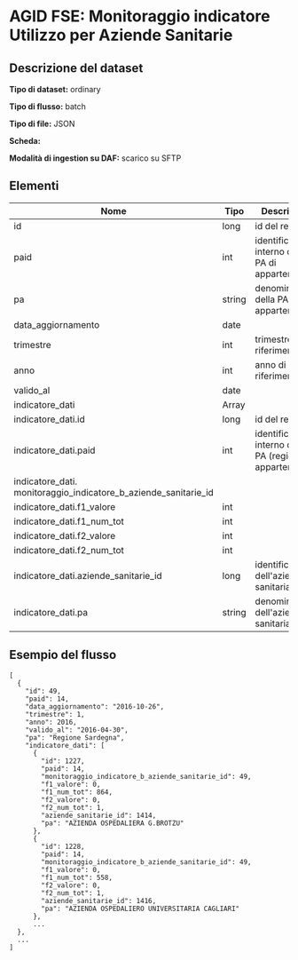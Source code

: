 # AGID FSE: Monitoraggio indicatore Utilizzo per Aziende Sanitarie

## Descrizione del dataset


**Tipo di dataset:** ordinary

**Tipo di flusso:** batch

**Tipo di file:** JSON

**Scheda:** 

**Modalità di ingestion su DAF:** scarico su SFTP


## Elementi
| Nome | Tipo   | Descrizione                     |
|------|--------|---------------------------------|
| id | long | id del record |
| paid | int | identificativo interno della PA di appartenenza |
| pa | string | denominazione della PA di appartenenza |
| data_aggiornamento | date | |
| trimestre | int | trimestre di riferimento |
| anno | int | anno di riferimento |
| valido_al | date | |
| indicatore_dati | Array | |
| indicatore_dati.id | long | id del record |
| indicatore_dati.paid | int | identificativo interno della PA (regione) di appartenenza |
| indicatore_dati. monitoraggio_indicatore_b_aziende_sanitarie_id | |
| indicatore_dati.f1_valore | int | |
| indicatore_dati.f1_num_tot | int | |
| indicatore_dati.f2_valore | int | |
| indicatore_dati.f2_num_tot | int | |
| indicatore_dati.aziende_sanitarie_id | long | identificativo dell'azienda sanitaria |
| indicatore_dati.pa | string | denominazione dell'azienda sanitaria |

## Esempio del flusso

```
[
  {
    "id": 49,
    "paid": 14,
    "data_aggiornamento": "2016-10-26",
    "trimestre": 1,
    "anno": 2016,
    "valido_al": "2016-04-30",
    "pa": "Regione Sardegna",
    "indicatore_dati": [
      {
        "id": 1227,
        "paid": 14,
        "monitoraggio_indicatore_b_aziende_sanitarie_id": 49,
        "f1_valore": 0,
        "f1_num_tot": 864,
        "f2_valore": 0,
        "f2_num_tot": 1,
        "aziende_sanitarie_id": 1414,
        "pa": "AZIENDA OSPEDALIERA G.BROTZU"
      },
      {
        "id": 1228,
        "paid": 14,
        "monitoraggio_indicatore_b_aziende_sanitarie_id": 49,
        "f1_valore": 0,
        "f1_num_tot": 558,
        "f2_valore": 0,
        "f2_num_tot": 1,
        "aziende_sanitarie_id": 1416,
        "pa": "AZIENDA OSPEDALIERO UNIVERSITARIA CAGLIARI"
      },
      ...
  },
  ...
]
```

